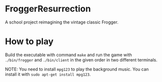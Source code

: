 # FroggerResurrection
A school project reimagining the vintage classic Frogger.

# How to play
Build the executable with command `make` and run the game with `./bin/frogger` and `./bin/client` in the given order in two different terminals.

NOTE: You need to install `mpg123` to play the background music. You can install it with `sudo apt-get install mpg123`.